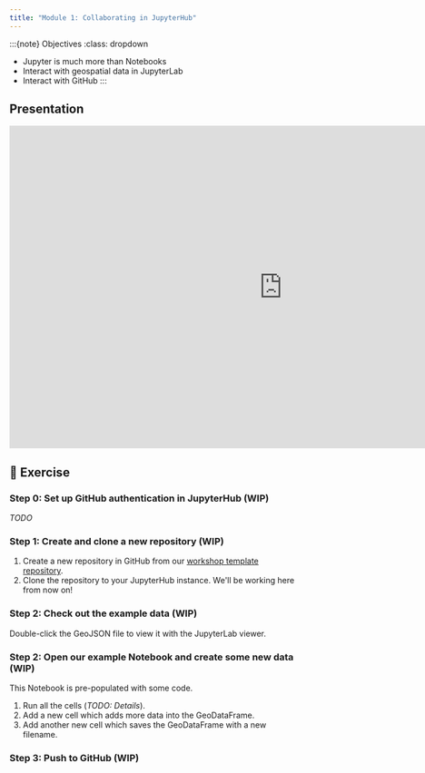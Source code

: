 ```yaml
---
title: "Module 1: Collaborating in JupyterHub"
---
```


:::{note} Objectives
:class: dropdown

* Jupyter is much more than Notebooks
* Interact with geospatial data in JupyterLab
* Interact with GitHub
:::


## Presentation

<iframe
  src="https://docs.google.com/presentation/d/e/2PACX-1vSX1BAt5-Dzd1VtXttMqSFRI-HhhCI3lQx8-tfmHQvsXabBrnDxsYYBMLNQgMhYZfTiFLV0vuxTnd3W/pubembed?start=false&loop=false&delayms=60000"
  frameborder="0" width="960" height="569" allowfullscreen="true"
  mozallowfullscreen="true" webkitallowfullscreen="true">
</iframe>


## 💪 Exercise

### Step 0: Set up GitHub authentication in JupyterHub (WIP)

_TODO_


### Step 1: Create and clone a new repository (WIP)

1. Create a new repository in GitHub from our
[workshop template repository](https://github.com/geojupyter/workshop-csdms2025-template).
1. Clone the repository to your JupyterHub instance. We'll be working here from now on!


### Step 2: Check out the example data (WIP)

Double-click the GeoJSON file to view it with the JupyterLab viewer.


### Step 2: Open our example Notebook and create some new data (WIP)

This Notebook is pre-populated with some code.

1. Run all the cells (_TODO: Details_).
1. Add a new cell which adds more data into the GeoDataFrame.
1. Add another new cell which saves the GeoDataFrame with a new filename.


### Step 3: Push to GitHub (WIP)
